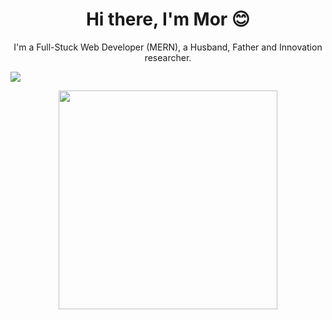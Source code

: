 <h1 align='center'> Hi there, I'm Mor 😊</h1>
<p align='center'> I'm a Full-Stuck Web Developer (MERN), a Husband, Father and Innovation researcher.</p>

 <a href="https://www.linkedin.com/in/mormben/">
    <img src="https://img.shields.io/badge/linkedin-%230077B5.svg?&style=for-the-badge&logo=linkedin&logoColor=white" />
    </a>
<p align='center'>
  <a href="#"><img src="https://github-readme-stats.vercel.app/api?username=morMBen&show_icons=true&count_private=true&theme=dark" width="350"></a>
</p>
    